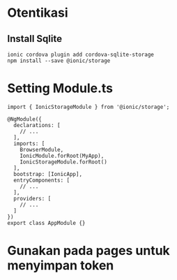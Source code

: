 # Otentikasi

## Install Sqlite

```
ionic cordova plugin add cordova-sqlite-storage
npm install --save @ionic/storage

```

# Setting Module.ts

```
import { IonicStorageModule } from '@ionic/storage';

@NgModule({
  declarations: [
    // ...
  ],
  imports: [
    BrowserModule,
    IonicModule.forRoot(MyApp),
    IonicStorageModule.forRoot()
  ],
  bootstrap: [IonicApp],
  entryComponents: [
    // ...
  ],
  providers: [
    // ...
  ]
})
export class AppModule {}
```

# Gunakan pada pages untuk menyimpan token

